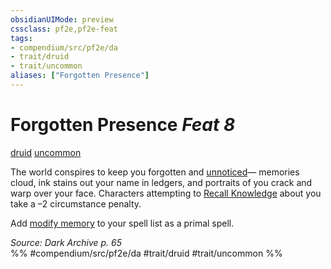 ```yaml
---
obsidianUIMode: preview
cssclass: pf2e,pf2e-feat
tags:
- compendium/src/pf2e/da
- trait/druid
- trait/uncommon
aliases: ["Forgotten Presence"]
---
```

# Forgotten Presence  *Feat 8*  
[druid](Reference/Rules/Traits/druid.md "Druid Class Trait")  [uncommon](uncommon.md "Uncommon Rarity Trait")  


The world conspires to keep you forgotten and [unnoticed](conditions.md#Unnoticed)— memories cloud, ink stains out your name in ledgers, and portraits of you crack and warp over your face. Characters attempting to [Recall Knowledge](recall-knowledge.md) about you take a –2 circumstance penalty.

Add [modify memory](modify-memory.md) to your spell list as a primal spell.

*Source: Dark Archive p. 65*  
%% #compendium/src/pf2e/da #trait/druid #trait/uncommon %%